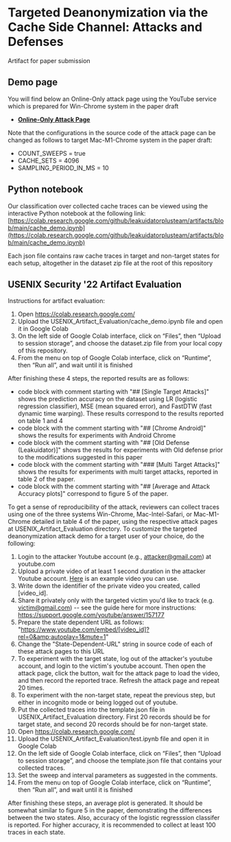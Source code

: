# Targeted Deanonymization via the Cache Side Channel: Attacks and Defenses
Artifact for paper submission

## Demo page

You will find below an Online-Only attack page using the YouTube service which is prepared for Win-Chrome system in the paper draft
* [**Online-Only Attack Page**](https://leakuidatorplusteam.github.io/artifacts/wp_mse.html)

Note that the configurations in the source code of the attack page can be changed as follows to target Mac-M1-Chrome system in the paper draft:
- COUNT_SWEEPS = true
- CACHE_SETS = 4096
- SAMPLING_PERIOD_IN_MS = 10

## Python notebook

Our classification over collected cache traces can be viewed using the interactive Python notebook at the following link:
[https://colab.research.google.com/github/leakuidatorplusteam/artifacts/blob/main/cache_demo.ipynb](https://colab.research.google.com/github/leakuidatorplusteam/artifacts/blob/main/cache_demo.ipynb)

Each json file contains raw cache traces in target and non-target states for each setup, altogether in the dataset zip file at the root of this repository

## USENIX Security '22 Artifact Evaluation

Instructions for artifact evaluation:

1. Open https://colab.research.google.com/
2. Upload the USENIX_Artifact_Evaluation/cache_demo.ipynb file and open it in Google Colab
3. On the left side of Google Colab interface, click on “Files”, then “Upload to session storage”, and choose the dataset.zip file from your local copy of this repository.
4. From the menu on top of Google Colab interface, click on “Runtime”, then “Run all”, and wait until it is finished

After finishing these 4 steps, the reported results are as follows:
- code block with comment starting with "## [Single Target Attacks]" shows the prediction accuracy on the dataset using LR (logistic regression classifier), MSE (mean squared error), and FastDTW (fast dynamic time warping). These results correspond to the results reported on table 1 and  4
- code block with the comment starting with "## [Chrome Android]" shows the results for experiments with Android Chrome
- code block with the comment starting with "## [Old Defense (Leakuidator)]" shows the results for experiments with Old defense prior to the modifications suggested in this paper
- code block with the comment starting with "### [Multi Target Attacks]" shows the results for experiments with multi target attacks, reported in table 2 of the paper.
- code block with the comment starting with "## [Average and Attack Accuracy plots]" correspond to figure 5 of the paper.

To get a sense of reproducibility of the attack, reviewers can collect traces using one of the three systems Win-Chrome, Mac-Intel-Safari, or Mac-M1-Chrome detailed in table 4 of the paper, using the respective attack pages at USENIX_Artifact_Evaluation directory. To customize the targeted deanonymization attack demo for a target user of your choice, do the following:
1. Login to the attacker Youtube account (e.g., attacker@gmail.com) at youtube.com
2. Upload a private video of at least 1 second duration in the attacker Youtube account. [Here](https://www.google.com/url?q=https://en.wikipedia.org/wiki/File:2001_space_travel.ogv&source=gmail-html&ust=1655925203656000&usg=AOvVaw32MUA7BVXqD87gM3gLj0Y0) is an example video you can use.
3. Write down the identifier of the private video you created, called [video_id].
4. Share it privately only with the targeted victim you'd like to track (e.g. victim@gmail.com) -- see the guide here for more instructions: https://support.google.com/youtube/answer/157177
5. Prepare the state dependent URL as follows: "https://www.youtube.com/embed/[video_id]?rel=0&amp;autoplay=1&mute=1"
6. Change the "State-Dependent-URL" string in source code of each of these attack pages to this URL
7. To experiment with the target state, log out of the attacker's youtube account, and login to the victim's youtube account. Then open the attack page, click the button, wait for the attack page to load the video, and then record the reported trace. Refresh the attack page and repeat 20 times.
8. To experiment with the non-target state, repeat the previous step, but either in incognito mode or being logged out of youtube.
9. Put the collected traces into the template.json file in USENIX_Artifact_Evaluation directory. First 20 records should be for target state, and second 20 records should be for non-target state.
10. Open https://colab.research.google.com/
2. Upload the USENIX_Artifact_Evaluation/test.ipynb file and open it in Google Colab
3. On the left side of Google Colab interface, click on “Files”, then “Upload to session storage”, and choose the template.json file that contains your collected traces.
4. Set the sweep and interval parameters as suggested in the comments.
5. From the menu on top of Google Colab interface, click on “Runtime”, then “Run all”, and wait until it is finished

After finishing these steps, an average plot is generated. It should be somewhat similar to figure 5 in the paper, demonstrating the differences between the two states. Also, accuracy of the logistic regresssion classifer is reported. For higher accuracy, it is recommended to collect at least 100 traces in each state.
